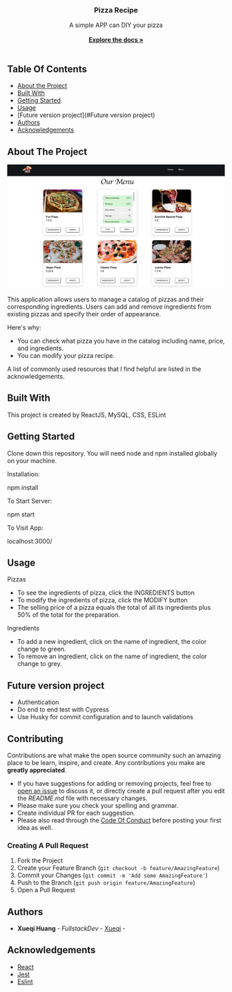 <br/>
<p align="center">
  <h3 align="center">Pizza Recipe</h3>

  <p align="center">
    A simple APP can DIY your pizza
    <br/>
    <br/>
    <a href="https://github.com/hxueqi/pizza_store.git"><strong>Explore the docs »</strong></a>
    <br/>
    <br/>
  </p>
</p>

## Table Of Contents

- [About the Project](#about-the-project)
- [Built With](#built-with)
- [Getting Started](#getting-started)
- [Usage](#usage)
- [Future version project](#Future version project)
- [Authors](#authors)
- [Acknowledgements](#acknowledgements)

## About The Project

![Screen Shot](client/public/Pizza_recipe.png)

This application allows users to manage a catalog of pizzas and their corresponding ingredients. Users can add and remove ingredients from existing pizzas and specify their order of appearance.

Here's why:

- You can check what pizza you have in the catalog including name, price, and ingredients.
- You can modify your pizza recipe.

A list of commonly used resources that I find helpful are listed in the acknowledgements.

## Built With

This project is created by ReactJS, MySQL, CSS, ESLint

## Getting Started

Clone down this repository. You will need node and npm installed globally on your machine.

Installation:

npm install

To Start Server:

npm start

To Visit App:

localhost:3000/

## Usage

Pizzas

- To see the ingredients of pizza, click the INGREDIENTS button
- To modify the ingredients of pizza, click the MODIFY button
- The selling price of a pizza equals the total of all its ingredients plus 50% of the total for the preparation.

Ingredients

- To add a new ingredient, click on the name of ingredient, the color change to green.
- To remove an ingredient, click on the name of ingredient, the color change to grey.

## Future version project

- Authentication
- Do end to end test with Cypress
- Use Husky for commit configuration and to launch validations

## Contributing

Contributions are what make the open source community such an amazing place to be learn, inspire, and create. Any contributions you make are **greatly appreciated**.

- If you have suggestions for adding or removing projects, feel free to [open an issue](https://github.com/Xueqi/ReadME-pizza_store/issues/new) to discuss it, or directly create a pull request after you edit the _README.md_ file with necessary changes.
- Please make sure you check your spelling and grammar.
- Create individual PR for each suggestion.
- Please also read through the [Code Of Conduct](https://github.com/Xueqi/ReadME-pizza_store/blob/main/CODE_OF_CONDUCT.md) before posting your first idea as well.

### Creating A Pull Request

1. Fork the Project
2. Create your Feature Branch (`git checkout -b feature/AmazingFeature`)
3. Commit your Changes (`git commit -m 'Add some AmazingFeature'`)
4. Push to the Branch (`git push origin feature/AmazingFeature`)
5. Open a Pull Request

## Authors

- **Xueqi Huang** - _FullstackDev_ - [Xueqi](https://github.com/hxueqi) -

## Acknowledgements

- [React](https://reactjs.org/)
- [Jest](https://jestjs.io/)
- [Eslint](https://eslint.org/)
